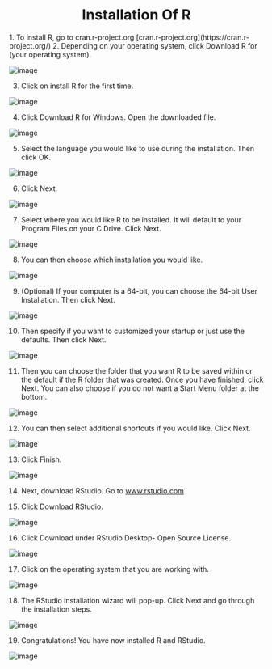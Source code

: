 
<h1 align="center">Installation Of R </h1>
1. To install R, go to cran.r-project.org
[cran.r-project.org](https://cran.r-project.org/)
2. Depending on your operating system, click Download R for (your operating system).

![image](https://github.com/Gauravsingh-work/Basics_of_R/assets/101575355/bd46db8a-5528-46b5-8c96-6e33f4f9ac47)

3. Click on install R for the first time.

![image](https://github.com/Gauravsingh-work/Basics_of_R/assets/101575355/5260d932-77b2-481a-9dcc-139663296875)

4. Click Download R for Windows. Open the downloaded file.

![image](https://github.com/Gauravsingh-work/Basics_of_R/assets/101575355/abcadde0-aa81-4002-8909-05bb7e77167b)

5. Select the language you would like to use during the installation. Then click OK.

![image](https://github.com/Gauravsingh-work/Basics_of_R/assets/101575355/4a0918a9-a7d6-46c2-961c-e66de2f148b0)

6. Click Next.

![image](https://github.com/Gauravsingh-work/Basics_of_R/assets/101575355/811f4b30-bbc8-4e88-9380-98613ac9fc42)

7. Select where you would like R to be installed. It will default to your Program Files on your C Drive. Click Next.

![image](https://github.com/Gauravsingh-work/Basics_of_R/assets/101575355/f51b5163-7f3f-42e1-951e-e509feed1fb2)

8. You can then choose which installation you would like.

![image](https://github.com/Gauravsingh-work/Basics_of_R/assets/101575355/c5d45f0b-21c7-407c-8c2b-6b77255f4b8e)

9. (Optional) If your computer is a 64-bit, you can choose the 64-bit User Installation. Then click Next.

![image](https://github.com/Gauravsingh-work/Basics_of_R/assets/101575355/dad5adff-19ef-48e7-94bb-ff2258ae969e)

10. Then specify if you want to customized your startup or just use the defaults. Then click Next.

![image](https://github.com/Gauravsingh-work/Basics_of_R/assets/101575355/ca130988-675d-47f1-ab03-663f838afd07)

11. Then you can choose the folder that you want R to be saved within or the default if the R folder that was created.  Once you have finished, click Next.
You can also choose if you do not want a Start Menu folder at the bottom.

![image](https://github.com/Gauravsingh-work/Basics_of_R/assets/101575355/4eb7b1e9-1e65-4307-901c-4961232916d4)

12. You can then select additional shortcuts if you would like. Click Next.

![image](https://github.com/Gauravsingh-work/Basics_of_R/assets/101575355/6391675c-7f00-4e19-9675-9897918a3ed0)

13. Click Finish.

![image](https://github.com/Gauravsingh-work/Basics_of_R/assets/101575355/a91ef7be-94af-4b24-a1e1-12b1a15ec4a0)

14. Next, download RStudio. Go to www.rstudio.com


15. Click Download RStudio.

![image](https://github.com/Gauravsingh-work/Basics_of_R/assets/101575355/6de50640-f522-4148-b336-8bfa025b7986)

16. Click Download under RStudio Desktop- Open Source License.

![image](https://github.com/Gauravsingh-work/Basics_of_R/assets/101575355/37974a4c-7fd4-4c1e-add2-fe16331ec762)

17. Click on the operating system that you are working with.

![image](https://github.com/Gauravsingh-work/Basics_of_R/assets/101575355/88bfda4d-1228-48eb-b531-fcde650e4b4a)

18. The RStudio installation wizard will pop-up. Click Next and go through the installation steps.

![image](https://github.com/Gauravsingh-work/Basics_of_R/assets/101575355/44d62678-4916-436e-bd8f-d508b4f62eae)

19. Congratulations! You have now installed R and RStudio.

![image](https://github.com/Gauravsingh-work/Basics_of_R/assets/101575355/0d8ad39f-b49d-4164-9301-285bdb39acfa)
